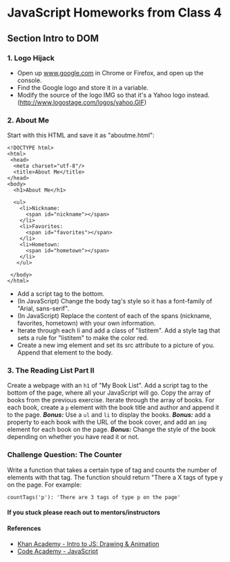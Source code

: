 # JavaScript Homeworks from Class 4

## Section Intro to DOM

### 1. Logo Hijack

- Open up www.google.com in Chrome or Firefox, and open up the console.
- Find the Google logo and store it in a variable.
- Modify the source of the logo IMG so that it's a Yahoo logo instead. (http://www.logostage.com/logos/yahoo.GIF)

### 2. About Me

Start with this HTML and save it as "aboutme.html":

```
<!DOCTYPE html>
<html>
 <head>
  <meta charset="utf-8"/>
  <title>About Me</title>
</head>
<body>
  <h1>About Me</h1>

  <ul>
    <li>Nickname:
      <span id="nickname"></span>
    </li>
    <li>Favorites:
      <span id="favorites"></span>
    </li>
    <li>Hometown:
      <span id="hometown"></span>
    </li>
   </ul>

 </body>
</html>
```

- Add a script tag to the bottom.
- (In JavaScript) Change the body tag's style so it has a font-family of "Arial, sans-serif".
- (In JavaScript) Replace the content of each of the spans (nickname, favorites, hometown) with your own information.
- Iterate through each li and add a class of "listitem". Add a style tag that sets a rule for "listitem" to make the color red.
- Create a new img element and set its src attribute to a picture of you. Append that element to the body.

### 3. The Reading List Part II

Create a webpage with an `h1` of "My Book List".
Add a script tag to the bottom of the page, where all your JavaScript will go.
Copy the array of books from the previous exercise.
Iterate through the array of books. For each book, create a `p` element with the book title and author and append it to the page.
**_Bonus:_** Use a `ul` and `li` to display the books.
**_Bonus:_** add a property to each book with the URL of the book cover, and add an `img` element for each book on the page.
**_Bonus:_** Change the style of the book depending on whether you have read it or not.

### Challenge Question: The Counter

Write a function that takes a certain type of tag and counts the number of elements with that tag. The function should return "There a X tags of type y on the page. For example:

```
countTags('p'): 'There are 3 tags of type p on the page'
```

#### If you stuck please reach out to mentors/instructors

#### References

- [Khan Academy - Intro to JS: Drawing & Animation](https://www.khanacademy.org/computing/computer-programming/programming)
- [Code Academy - JavaScript](https://www.khanacademy.org/computing/computer-programming/programming)

